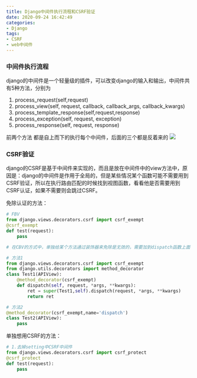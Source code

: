 ```yaml
---
title: Django中间件执行流程和CSRF验证
date: 2020-09-24 16:42:49
categories: 
- Django
tags:
- CSRF
- web中间件
---
```


### 中间件执行流程
django的中间件是一个轻量级的插件，可以改变django的输入和输出，中间件共有5种方法，分别为
1. process_request(self,request)
2. process_view(self, request, callback, callback_args, callback_kwargs)
3. process_template_response(self,request,response)
4. process_exception(self, request, exception)
5. process_response(self, request, response)
<!--more-->
前两个方法 都是自上而下的执行每个中间件，后面的三个都是反着来的
![](1.png)


### CSRF验证
django的CSRF是基于中间件来实现的，而且是放在中间件中的view方法中，原因是：django的中间件是作用于全局的，但是某些情况某个函数可能不需要用到CSRF验证，所以在执行路由匹配的时候找到视图函数，看看他是否需要用到CSRF认证，如果不需要则会跳过CSRF。

免除认证的方法：
```python
# FBV
from django.views.decorators.csrf import csrf_exempt
@csrf_exempt
def test(request):
    pass

# 在CBV的方式中，单独给某个方法通过装饰器来免除是无效的，需要加到dispatch函数上面

# 方法1
from django.views.decorators.csrf import csrf_exempt
from django.utils.decorators import method_decorator
class Test1(APIView):
    @method_decorator(csrf_exempt)
    def dispatch(self, request, *args, **kwargs):
        ret = super(Test1,self).dispatch(request, *args, **kwargs)
        return ret

# 方法2
@method_decorator(csrf_exempt,name='dispatch')
class Test2(APIView):
    pass

```

单独想用CSRF的方法：
```python
# 1.去掉setting中CSRF中间件
from django.views.decorators.csrf import csrf_protect
@csrf_protect
def test(request):
    pass
```
